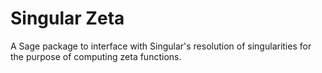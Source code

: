 # Singular Zeta
A Sage package to interface with Singular's resolution of singularities for the purpose of computing zeta functions.

